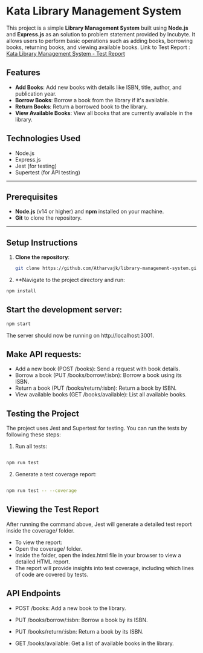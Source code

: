 # Kata Library Management System

This project is a simple **Library Management System** built using **Node.js** and **Express.js** as an solution to problem statement provided by Incubyte.
It allows users to perform basic operations such as adding books, borrowing books, returning books, and viewing available books.
Link to Test Report  : [Kata Library Management System - Test Report](https://docs.google.com/document/d/1jA4q192CZhsaD-_XuQw7Mm3v84muQWWsIP69tT1IId0/edit?usp=sharing)
## Features

- **Add Books**: Add new books with details like ISBN, title, author, and publication year.
- **Borrow Books**: Borrow a book from the library if it's available.
- **Return Books**: Return a borrowed book to the library.
- **View Available Books**: View all books that are currently available in the library.

## Technologies Used

- Node.js
- Express.js
- Jest (for testing)
- Supertest (for API testing)

---

## Prerequisites

- **Node.js** (v14 or higher) and **npm** installed on your machine.
- **Git** to clone the repository.

---

## Setup Instructions

1. **Clone the repository**:
   
   ```bash
   git clone https://github.com/Atharvajk/library-management-system.git
   ```

2. **Navigate to the project directory and run:

```bash
npm install
```

## Start the development server:

```bash
npm start
```
The server should now be running on http://localhost:3001.

## Make API requests:

- Add a new book (POST /books): Send a request with book details.
- Borrow a book (PUT /books/borrow/:isbn): Borrow a book using its ISBN.
- Return a book (PUT /books/return/:isbn): Return a book by ISBN.
- View available books (GET /books/available): List all available books.

## Testing the Project
The project uses Jest and Supertest for testing. You can run the tests by following these steps:

1. Run all tests:

```bash

npm run test
```
2. Generate a test coverage report:

```bash

npm run test -- --coverage
```
## Viewing the Test Report
After running the command above, Jest will generate a detailed test report inside the coverage/ folder.

- To view the report:
- Open the coverage/ folder.
- Inside the folder, open the index.html file in your browser to view a detailed HTML report.
- The report will provide insights into test coverage, including which lines of code are covered by tests.

## API Endpoints
- POST /books: Add a new book to the library.

- PUT /books/borrow/:isbn: Borrow a book by its ISBN.

- PUT /books/return/:isbn: Return a book by its ISBN.

- GET /books/available: Get a list of available books in the library.
